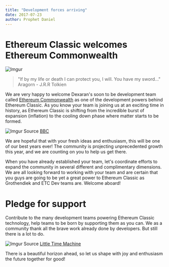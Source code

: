 ```yaml
---
title: "Development forces arriving"
date: 2017-07-23
author: Prophet Daniel
---
```


# Ethereum Classic welcomes Ethereum Commonwealth
![Imgur](http://i.imgur.com/XXQn3HG.jpg?1)
> "If by my life or death I can protect you, I will. You have my sword..."
> Aragorn - J.R.R Tolkien

We are very happy to welcome Dexaran's soon to be development team called [Ethereum Commonwealth](https://dexaran.github.io/ICO/) as one of the development powers behind Ethereum Classic. As you know your team is joining us at an exciting time in history, as Ethereum Classic is shifting from the incredible burst of expansion (inflation) to the cooling down phase where matter starts to be formed.

![Imgur](http://i.imgur.com/hVZ4N74.jpg)
Source [BBC](http://www.bbc.com/news/science-environment-26605974)

We are hopeful that with your fresh ideas and enthusiasm, this will be one of our best years ever! The community is projecting unprecedented growth this year, and we are counting on you to help us get there.

When you have already established your team, let's coordinate efforts to expand the community in several different and complimentary dimensions. We are all looking forward to working with your team and are certain that you guys are going to be yet a great power to Ethereum Classic as Grothendiek and ETC Dev teams are. Welcome aboard!

# Pledge for support
Contribute to the many development teams powering Ethereum Classic technology, help teams to be born by supporting them as you can. We as a community thank all the brave work already done by developers. But still there is a lot to do.

![Imgur](http://i.imgur.com/wlZyBeH.jpg?1)
Source [Little Time Machine](littletimemachine.com)

There is a beautiful horizon ahead, so let us shape with joy and enthusiasm the future together for good!
